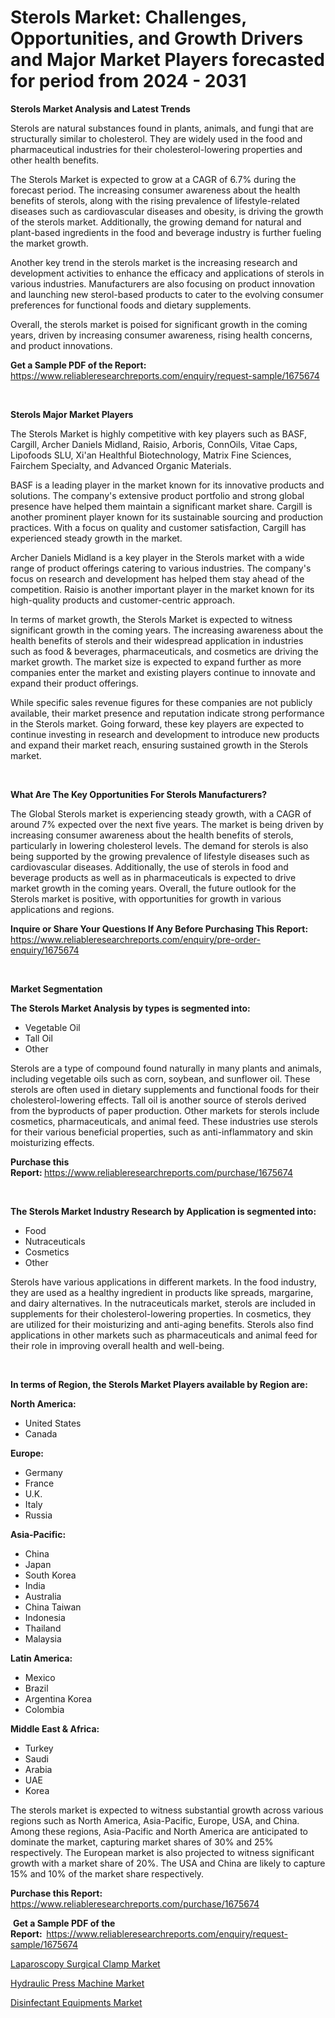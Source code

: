 <p><h1>Sterols Market: Challenges, Opportunities, and Growth Drivers and Major Market Players forecasted for period from 2024 - 2031</h1></p><p><strong>Sterols Market Analysis and Latest Trends</strong></p>
<p><p>Sterols are natural substances found in plants, animals, and fungi that are structurally similar to cholesterol. They are widely used in the food and pharmaceutical industries for their cholesterol-lowering properties and other health benefits.</p><p>The Sterols Market is expected to grow at a CAGR of 6.7% during the forecast period. The increasing consumer awareness about the health benefits of sterols, along with the rising prevalence of lifestyle-related diseases such as cardiovascular diseases and obesity, is driving the growth of the sterols market. Additionally, the growing demand for natural and plant-based ingredients in the food and beverage industry is further fueling the market growth.</p><p>Another key trend in the sterols market is the increasing research and development activities to enhance the efficacy and applications of sterols in various industries. Manufacturers are also focusing on product innovation and launching new sterol-based products to cater to the evolving consumer preferences for functional foods and dietary supplements.</p><p>Overall, the sterols market is poised for significant growth in the coming years, driven by increasing consumer awareness, rising health concerns, and product innovations.</p></p>
<p><strong>Get a Sample PDF of the Report:&nbsp;</strong> <a href="https://www.reliableresearchreports.com/enquiry/request-sample/1675674">https://www.reliableresearchreports.com/enquiry/request-sample/1675674</a></p>
<p>&nbsp;</p>
<p><strong>Sterols Major Market Players</strong></p>
<p><p>The Sterols Market is highly competitive with key players such as BASF, Cargill, Archer Daniels Midland, Raisio, Arboris, ConnOils, Vitae Caps, Lipofoods SLU, Xi'an Healthful Biotechnology, Matrix Fine Sciences, Fairchem Specialty, and Advanced Organic Materials. </p><p>BASF is a leading player in the market known for its innovative products and solutions. The company's extensive product portfolio and strong global presence have helped them maintain a significant market share. Cargill is another prominent player known for its sustainable sourcing and production practices. With a focus on quality and customer satisfaction, Cargill has experienced steady growth in the market.</p><p>Archer Daniels Midland is a key player in the Sterols market with a wide range of product offerings catering to various industries. The company's focus on research and development has helped them stay ahead of the competition. Raisio is another important player in the market known for its high-quality products and customer-centric approach.</p><p>In terms of market growth, the Sterols Market is expected to witness significant growth in the coming years. The increasing awareness about the health benefits of sterols and their widespread application in industries such as food & beverages, pharmaceuticals, and cosmetics are driving the market growth. The market size is expected to expand further as more companies enter the market and existing players continue to innovate and expand their product offerings.</p><p>While specific sales revenue figures for these companies are not publicly available, their market presence and reputation indicate strong performance in the Sterols market. Going forward, these key players are expected to continue investing in research and development to introduce new products and expand their market reach, ensuring sustained growth in the Sterols market.</p></p>
<p>&nbsp;</p>
<p><strong>What Are The Key Opportunities For Sterols Manufacturers?</strong></p>
<p><p>The Global Sterols market is experiencing steady growth, with a CAGR of around 7% expected over the next five years. The market is being driven by increasing consumer awareness about the health benefits of sterols, particularly in lowering cholesterol levels. The demand for sterols is also being supported by the growing prevalence of lifestyle diseases such as cardiovascular diseases. Additionally, the use of sterols in food and beverage products as well as in pharmaceuticals is expected to drive market growth in the coming years. Overall, the future outlook for the Sterols market is positive, with opportunities for growth in various applications and regions.</p></p>
<p><strong>Inquire or Share Your Questions If Any Before Purchasing This Report:</strong> <a href="https://www.reliableresearchreports.com/enquiry/pre-order-enquiry/1675674">https://www.reliableresearchreports.com/enquiry/pre-order-enquiry/1675674</a></p>
<p>&nbsp;</p>
<p><strong>Market Segmentation</strong></p>
<p><strong>The Sterols Market Analysis by types is segmented into:</strong></p>
<p><ul><li>Vegetable Oil</li><li>Tall Oil</li><li>Other</li></ul></p>
<p><p>Sterols are a type of compound found naturally in many plants and animals, including vegetable oils such as corn, soybean, and sunflower oil. These sterols are often used in dietary supplements and functional foods for their cholesterol-lowering effects. Tall oil is another source of sterols derived from the byproducts of paper production. Other markets for sterols include cosmetics, pharmaceuticals, and animal feed. These industries use sterols for their various beneficial properties, such as anti-inflammatory and skin moisturizing effects.</p></p>
<p><strong>Purchase this Report:&nbsp;</strong><a href="https://www.reliableresearchreports.com/purchase/1675674">https://www.reliableresearchreports.com/purchase/1675674</a></p>
<p>&nbsp;</p>
<p><strong>The Sterols Market Industry Research by Application is segmented into:</strong></p>
<p><ul><li>Food</li><li>Nutraceuticals</li><li>Cosmetics</li><li>Other</li></ul></p>
<p><p>Sterols have various applications in different markets. In the food industry, they are used as a healthy ingredient in products like spreads, margarine, and dairy alternatives. In the nutraceuticals market, sterols are included in supplements for their cholesterol-lowering properties. In cosmetics, they are utilized for their moisturizing and anti-aging benefits. Sterols also find applications in other markets such as pharmaceuticals and animal feed for their role in improving overall health and well-being.</p></p>
<p>&nbsp;</p>
<p><strong>In terms of Region, the Sterols Market Players available by Region are:</strong></p>
<p>
    <p> <strong> North America: </strong>
        <ul>
            <li>United States</li>
            <li>Canada</li>
        </ul>
        </p> 
    <p> <strong> Europe: </strong>
        <ul>
            <li>Germany</li>
            <li>France</li>
            <li>U.K.</li>
            <li>Italy</li>
            <li>Russia</li>
        </ul>
        </p> 
    <p> <strong> Asia-Pacific: </strong>
        <ul>
            <li>China</li>
            <li>Japan</li>
            <li>South Korea</li>
            <li>India</li>
            <li>Australia</li>
            <li>China Taiwan</li>
            <li>Indonesia</li>
            <li>Thailand</li>
            <li>Malaysia</li>
        </ul>
        </p> 
    <p> <strong> Latin America: </strong>
        <ul>
            <li>Mexico</li>
            <li>Brazil</li>
            <li>Argentina Korea</li>
            <li>Colombia</li>
        </ul>
        </p> 
    <p> <strong> Middle East & Africa: </strong>
        <ul>
            <li>Turkey</li>
            <li>Saudi</li>
            <li>Arabia</li>
            <li>UAE</li>
            <li>Korea</li>
        </ul>
    </p>
    </p>
<p><p>The sterols market is expected to witness substantial growth across various regions such as North America, Asia-Pacific, Europe, USA, and China. Among these regions, Asia-Pacific and North America are anticipated to dominate the market, capturing market shares of 30% and 25% respectively. The European market is also projected to witness significant growth with a market share of 20%. The USA and China are likely to capture 15% and 10% of the market share respectively.</p></p>
<p><strong>Purchase this Report: </strong><a href="https://www.reliableresearchreports.com/purchase/1675674">https://www.reliableresearchreports.com/purchase/1675674</a></p>
<p>&nbsp;<strong>Get a Sample PDF of the Report:&nbsp;&nbsp;</strong><a href="https://www.reliableresearchreports.com/enquiry/request-sample/1675674">https://www.reliableresearchreports.com/enquiry/request-sample/1675674</a></p>
<p><strong></strong></p>
<p><p><a href="https://view.publitas.com/reportprime-1/laparoscopy-surgical-clamp-market-share-market-new-trends-analysis-report-by-type-by-application-by-end-use-by-region-and-segment-forecasts-2023-2030/">Laparoscopy Surgical Clamp Market</a></p><p><a href="https://view.publitas.com/reportprime-1/global-hydraulic-press-machine-market-by-types-applications-and-major-players-with-regional-growth-rate-analysis-and-development-situation-from-2023-to-2030/">Hydraulic Press Machine Market</a></p><p><a href="https://view.publitas.com/reportprime-1/insights-into-disinfectant-equipments-market-size-analysing-market-share-trends-and-growth-from-2023-to-2030/">Disinfectant Equipments Market</a></p></p>
